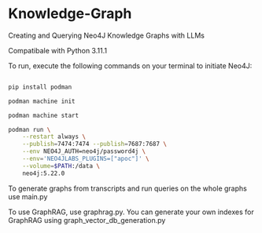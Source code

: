 # Knowledge-Graph
Creating and Querying Neo4J Knowledge Graphs with LLMs

Compatibale with Python 3.11.1

To run, execute the following commands on your terminal to initiate Neo4J:

```bash

pip install podman

podman machine init

podman machine start

podman run \
    --restart always \
    --publish=7474:7474 --publish=7687:7687 \
    --env NEO4J_AUTH=neo4j/password4j \
    --env='NEO4JLABS_PLUGINS=["apoc"]' \
    --volume=$PATH:/data \
    neo4j:5.22.0
```
To generate graphs from transcripts and run queries on the whole graphs use main.py

To use GraphRAG, use graphrag.py. You can generate your own indexes for GraphRAG using graph_vector_db_generation.py
